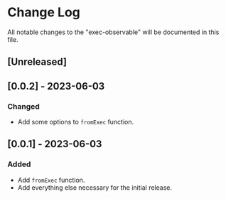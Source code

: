 # Change Log

All notable changes to the "exec-observable" will be documented in this file.

## [Unreleased]

## [0.0.2] - 2023-06-03

### Changed

- Add some options to `fromExec` function.

## [0.0.1] - 2023-06-03

### Added

- Add `fromExec` function.
- Add everything else necessary for the initial release.

<!--
See: https://common-changelog.org/

## [0.0.1] - 2023-01-01

### Changed

### Added

### Removed

### Fixed
-->
